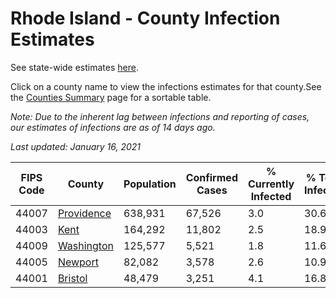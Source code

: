# Rhode Island - County Infection Estimates

See state-wide estimates [here](/infections/us-ri).

Click on a county name to view the infections estimates for that county.See the [Counties Summary](/infections/summary-counties) page for a sortable table.

*Note: Due to the inherent lag between infections and reporting of cases, our estimates of infections are as of 14 days ago.*

*Last updated: January 16, 2021*

|   FIPS Code |                   County |   Population |   Confirmed Cases |   % Currently Infected |   % Total Infected |
|-------------|--------------------------|--------------|-------------------|------------------------|--------------------|
|       44007 | [Providence](providence) |      638,931 |            67,526 |                    3.0 |               30.6 |
|       44003 |             [Kent](kent) |      164,292 |            11,802 |                    2.5 |               18.9 |
|       44009 | [Washington](washington) |      125,577 |             5,521 |                    1.8 |               11.6 |
|       44005 |       [Newport](newport) |       82,082 |             3,578 |                    2.6 |               10.9 |
|       44001 |       [Bristol](bristol) |       48,479 |             3,251 |                    4.1 |               16.8 |